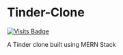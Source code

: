 # Tinder-Clone
[![Visits Badge](https://badges.pufler.dev/visits/sahilsarin390/Tinder-Clone)](https://badges.pufler.dev)

A Tinder clone built using MERN Stack
